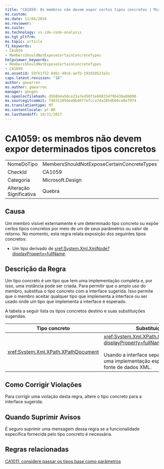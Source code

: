 ```yaml
---
title: "CA1059: Os membros não devem expor certos tipos concretos | Microsoft Docs"
ms.custom: 
ms.date: 11/04/2016
ms.reviewer: 
ms.suite: 
ms.technology: vs-ide-code-analysis
ms.tgt_pltfrm: 
ms.topic: article
f1_keywords:
- CA1059
- MembersShouldNotExposeCertainConcreteTypes
helpviewer_keywords:
- MembersShouldNotExposeCertainConcreteTypes
- CA1059
ms.assetid: 59f61f52-8d6c-49cb-aefb-191910523a3c
caps.latest.revision: "18"
author: gewarren
ms.author: gewarren
manager: ghogen
ms.openlocfilehash: d5b8b4a50ce23a7ed50f2e608334f9b438a0b090
ms.sourcegitcommit: f40311056ea0b4677efcca74a285dbb0ce0e7974
ms.translationtype: MT
ms.contentlocale: pt-BR
ms.lasthandoff: 10/31/2017
---
```

# <a name="ca1059-members-should-not-expose-certain-concrete-types"></a>CA1059: os membros não devem expor determinados tipos concretos
|||  
|-|-|  
|NomeDoTipo|MembersShouldNotExposeCertainConcreteTypes|  
|CheckId|CA1059|  
|Categoria|Microsoft.Design|  
|Alteração Significativa|Quebra|  
  
## <a name="cause"></a>Causa  
 Um membro visível externamente é um determinado tipo concreto ou expõe certos tipos concretos por meio de um de seus parâmetros ou valor de retorno. No momento, esta regra relata exposição dos seguintes tipos concretos:  
  
-   Um tipo derivado de <xref:System.Xml.XmlNode?displayProperty=fullName>.  
  
## <a name="rule-description"></a>Descrição da Regra  
 Um tipo concreto é um tipo que tem uma implementação completa e, por isso, uma instância pode ser criada. Para permitir que o amplo uso do membro, substitua o tipo concreto com a interface sugerida. Isso permite que o membro aceitar qualquer tipo que implementa a interface ou ser usado onde um tipo que implementa a interface é esperado.  
  
 A tabela a seguir lista os tipos concretos destino e suas substituições sugeridas.  
  
|Tipo concreto|Substituição|  
|-------------------|-----------------|  
|<xref:System.Xml.XPath.XPathDocument>|<xref:System.Xml.XPath.IXPathNavigable?displayProperty=fullName>.<br /><br /> Usando a interface separa o membro de uma implementação específica de uma fonte de dados XML.|  
  
## <a name="how-to-fix-violations"></a>Como Corrigir Violações  
 Para corrigir uma violação desta regra, altere o tipo concreto para a interface sugerida.  
  
## <a name="when-to-suppress-warnings"></a>Quando Suprimir Avisos  
 É seguro suprimir uma mensagem dessa regra se a funcionalidade específica fornecida pelo tipo concreto é necessária.  
  
## <a name="related-rules"></a>Regras relacionadas  
 [CA1011: considere passar os tipos base como parâmetros](../code-quality/ca1011-consider-passing-base-types-as-parameters.md)